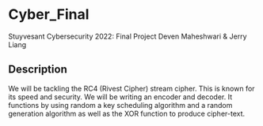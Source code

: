 # Cyber_Final
Stuyvesant Cybersecurity 2022: Final Project 
Deven Maheshwari & Jerry Liang

## Description
We will be tackling the RC4 (Rivest Cipher) stream cipher. This is known for its speed and security. We will be writing an encoder and decoder. It functions by using random a key scheduling algorithm and a random generation algorithm as well as the XOR function to produce cipher-text. 
